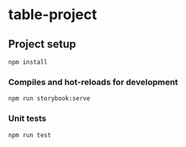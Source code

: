 # table-project

## Project setup
```
npm install
```

### Compiles and hot-reloads for development
```
npm run storybook:serve
```

### Unit tests
```
npm run test
```